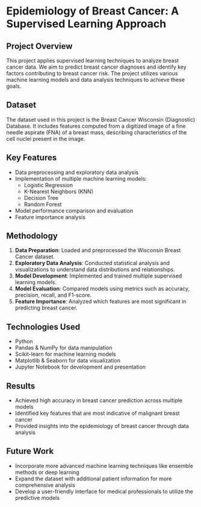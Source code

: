 # Epidemiology of Breast Cancer: A Supervised Learning Approach

## Project Overview

This project applies supervised learning techniques to analyze breast cancer data. We aim to predict breast cancer diagnoses and identify key factors contributing to breast cancer risk. The project utilizes various machine learning models and data analysis techniques to achieve these goals.

## Dataset

The dataset used in this project is the Breast Cancer Wisconsin (Diagnostic) Database. It includes features computed from a digitized image of a fine needle aspirate (FNA) of a breast mass, describing characteristics of the cell nuclei present in the image.

## Key Features

- Data preprocessing and exploratory data analysis
- Implementation of multiple machine learning models:
  - Logistic Regression
  - K-Nearest Neighbors (KNN)
  - Decision Tree
  - Random Forest
- Model performance comparison and evaluation
- Feature importance analysis

## Methodology

1. **Data Preparation**: Loaded and preprocessed the Wisconsin Breast Cancer dataset.
2. **Exploratory Data Analysis**: Conducted statistical analysis and visualizations to understand data distributions and relationships.
3. **Model Development**: Implemented and trained multiple supervised learning models.
4. **Model Evaluation**: Compared models using metrics such as accuracy, precision, recall, and F1-score.
5. **Feature Importance**: Analyzed which features are most significant in predicting breast cancer.

## Technologies Used

- Python
- Pandas & NumPy for data manipulation
- Scikit-learn for machine learning models
- Matplotlib & Seaborn for data visualization
- Jupyter Notebook for development and presentation

## Results

- Achieved high accuracy in breast cancer prediction across multiple models
- Identified key features that are most indicative of malignant breast cancer
- Provided insights into the epidemiology of breast cancer through data analysis

## Future Work

- Incorporate more advanced machine learning techniques like ensemble methods or deep learning
- Expand the dataset with additional patient information for more comprehensive analysis
- Develop a user-friendly interface for medical professionals to utilize the predictive models
